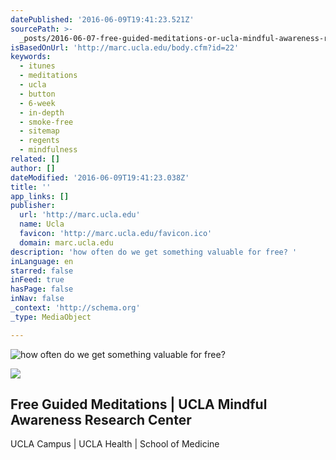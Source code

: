 ```yaml
---
datePublished: '2016-06-09T19:41:23.521Z'
sourcePath: >-
  _posts/2016-06-07-free-guided-meditations-or-ucla-mindful-awareness-research-ce.md
isBasedOnUrl: 'http://marc.ucla.edu/body.cfm?id=22'
keywords:
  - itunes
  - meditations
  - ucla
  - button
  - 6-week
  - in-depth
  - smoke-free
  - sitemap
  - regents
  - mindfulness
related: []
author: []
dateModified: '2016-06-09T19:41:23.038Z'
title: ''
app_links: []
publisher:
  url: 'http://marc.ucla.edu'
  name: Ucla
  favicon: 'http://marc.ucla.edu/favicon.ico'
  domain: marc.ucla.edu
description: 'how often do we get something valuable for free? '
inLanguage: en
starred: false
inFeed: true
hasPage: false
inNav: false
_context: 'http://schema.org'
_type: MediaObject

---
```

![how often do we get something valuable for free? ](https://the-grid-user-content.s3-us-west-2.amazonaws.com/365df4e7-5587-4a30-bc9f-7415bae93444.jpg)

<article style=""><img src="http://marc.ucla.edu/images/site/itunes-cover-150w.jpg" /><h1>Free Guided Meditations | UCLA Mindful Awareness Research Center</h1><p>UCLA Campus | UCLA Health | School of Medicine</p></article>